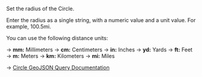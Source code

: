 Set the radius of the Circle.

Enter the radius as a single string, with a numeric value and a unit value. For example, 100.5mi.

You can use the following distance units:

→ **mm:** Millimeters
→ **cm:** Centimeters
→ **in:** Inches
→ **yd:** Yards
→ **ft:** Feet
→ **m:** Meters
→ **km:** Kilometers
→ **mi:** Miles

→ [Circle GeoJSON Query Documentation](https://docs.couchbase.com/server/current/search/search-request-params.html#geojson-queries-circle)